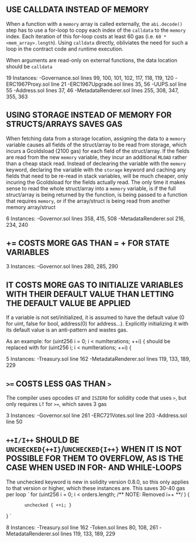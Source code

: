 ## USE CALLDATA INSTEAD OF MEMORY

When a function with a `memory` array is called externally, the `abi.decode()` step has to use a for-loop to copy each index of the `calldata` to the `memory` index. Each iteration of this for-loop costs at least 60 gas (i.e. `60 * <mem_array>.length`). Using `calldata` directly, obliviates the need for such a loop in the contract code and runtime execution.

When arguments are read-only on external functions, the data location should be `calldata`

19 Instances:
-Governance.sol lines 99, 100, 101, 102, 117, 118, 119, 120
-ERC1967Proxy.sol line 21
-ERC1967Upgrade.sol lines 35, 56
-UUPS.sol line 55
-Address.sol lines 37, 46
-MetadataRenderer.sol lines 255, 308, 347, 355, 363

## USING STORAGE INSTEAD OF MEMORY FOR STRUCTS/ARRAYS SAVES GAS

When fetching data from a storage location, assigning the data to a `memory` variable causes all fields of the struct/array to be read from storage, which incurs a Gcoldsload (2100 gas) for each field of the struct/array. If the fields are read from the new `memory` variable, they incur an additional `MLOAD` rather than a cheap stack read. Instead of declearing the variable with the `memory` keyword, declaring the variable with the `storage` keyword and caching any fields that need to be re-read in stack variables, will be much cheaper, only incuring the Gcoldsload for the fields actually read. The only time it makes sense to read the whole struct/array into a `memory` variable, is if the full struct/array is being returned by the function, is being passed to a function that requires `memory`, or if the array/struct is being read from another memory array/struct

6 Instances:
-Governor.sol lines 358, 415, 508
-MetadataRenderer.sol 216, 234, 240


## <X> += <Y> COSTS MORE GAS THAN <X> = <X> + <Y> FOR STATE VARIABLES
3 Instances:
-Governor.sol lines 280, 285, 290 


## IT COSTS MORE GAS TO INITIALIZE VARIABLES WITH THEIR DEFAULT VALUE THAN LETTING THE DEFAULT VALUE BE APPLIED

If a variable is not set/initialized, it is assumed to have the default value (0 for uint, false for bool, address(0) for address…). Explicitly initializing it with its default value is an anti-pattern and wastes gas.

As an example: for (uint256 i = 0; i < numIterations; ++i) { should be replaced with for (uint256 i; i < numIterations; ++i) {

5 Instances: 
-Treasury.sol line 162
-MetadataRenderer.sol lines 119, 133, 189, 229


## `>=` COSTS LESS GAS THAN `>`

The compiler uses opcodes `GT` and `ISZERO` for solidity code that uses `>`, but only requires `LT` for `>=`, which saves 3 gas

3 Instances:
-Governor.sol line 261
-ERC721Votes.sol line 203
-Address.sol line 50



## `++I/I++` SHOULD BE `UNCHECKED{++I}`/`UNCHECKED{I++}` WHEN IT IS NOT POSSIBLE FOR THEM TO OVERFLOW, AS IS THE CASE WHEN USED IN FOR- AND WHILE-LOOPS

The unchecked keyword is new in solidity version 0.8.0, so this only applies to that version or higher, which these instances are. This saves 30-40 gas per loop
`
   for (uint256 i = 0; i < orders.length; /** NOTE: Removed i++ **/ ) {
           
           unchecked { ++i; }   
}  `

8 Instances:
-Treasury.sol line 162
-Token.sol lines 80, 108, 261
-MetadataRenderer.sol lines 119, 133, 189, 229


